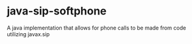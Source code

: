 # java-sip-softphone
A java implementation that allows for phone calls to be made from code utilizing javax.sip
